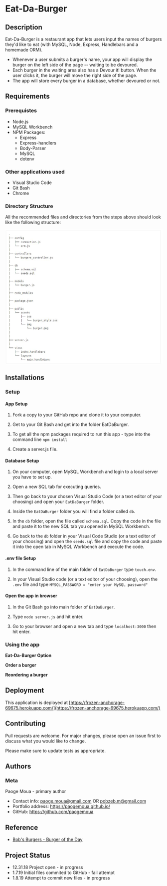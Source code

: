 # Eat-Da-Burger

## Description
Eat-Da-Burger is a restaurant app that lets users input the names of burgers they'd like to eat (with MySQL, Node, Express, Handlebars and a homemade ORM).  
* Whenever a user submits a burger's name, your app will display the burger on the left side of the page -- waiting to be devoured.
* Each burger in the waiting area also has a Devour it! button.  When the user clicks it, the burger will move the right side of the page.
* The app will store every burger in a database, whether devoured or not.

## Requirements
### Prerequistes
* Node.js
* MySQL Workbench
* NPM Packages:
    * Express
    * Express-handlers
    * Body-Parser
    * MySQL
    * dotenv

### Other applications used
* Visual Studio Code
* Git Bash
* Chrome

### Directory Structure
All the recommended files and directories from the steps above should look like the following structure:

<!-- ![image] () -->
![Directory Structure](./public/assets/img/Directory_Structure-half.jpg)

## Installations
### Setup
#### App Setup
1. Fork a copy to your GitHub repo and clone it to your computer.

1. Get to your Git Bash and get into the folder EatDaBurger.

1. To get all the npm packages required to run this app - type into the command line `npm install`

1. Create a server.js file.

#### Database Setup
1. On your computer, open MySQL Workbench and login to a local server you have to set up.

1. Open a new SQL tab for executing queries.

1. Then go back to your chosen Visual Studio Code (or a text editor of your choosing) and open your `EatDaBurger` folder.

1. Inside the `EatDaBurger` folder you will find a folder called `db`.

1. In the `db` folder, open the file called `schema.sql`.  Copy the code in the file and paste it to the new SQL tab you opened in MySQL Workbench.

1. Go back to the `db` folder in your Visual Code Studio (or a text editor of your choosing) and open the `seeds.sql` file and copy the code and paste it into the open tab in MySQL Workbench and execute the code.

#### .env file Setup
1. In the command line of the main folder of `EatDaBurger` type `touch.env`.

1. In your Visual Studio code (or a text editor of your choosing), open the `.env` file and type `MYSQL_PASSWORD = "enter your MySQL password"`

#### Open the app in browser
1. In the Git Bash go into main folder of `EatDaBurger`.

1. Type `node server.js` and hit enter.

1. Go to your browser and open a new tab and type `localhost:3000` then hit enter.

### Using the app
<!-- ![image] () -->
**Eat-Da-Burger Option**
<!-- [Watch the video for Eat-Da-Burger demo - Option] -->

**Order a burger**
<!-- [Watch the video for Eat-Da-Burger demo - Order] -->

**Reordering a burger**
<!-- [Watch the video for Eat-Da-Burger demo - Reodering] -->

## Deployment
This application is deployed at [https://frozen-anchorage-69675.herokuapp.com/](https://frozen-anchorage-69675.herokuapp.com/)

## Contributing 
Pull requests are welcome. For major changes, please open an issue first to discuss what you would like to change.

Please make sure to update tests as appropriate.

## Authors
### Meta
Paoge Moua - primary author
* Contact info: paoge.moua@gmail.com OR pobzeb.m@gmail.com
* Portfolio address: https://paogemoua.github.io/
* GitHub: https://github.com/paogemoua

## Reference
* [Bob's Burgers - Burger of the Day]

## Project Status
* 12.31.18 Project open - in progress
* 1.7.19 Initial files commited to GitHub - fail attempt
* 1.8.19 Attempt to commit new files - in progress

<!-- Linked -->
[MIT]: https://choosealicense.com/licenses/mit/
[Node.js]: https://nodejs.org/en/
[MySQL Workbench]: https://www.mysql.com/products/workbench/
[Express]: https://www.npmjs.com/package/express
[Express-handlers]: https://www.npmjs.com/package/express-handlebars
[Body-Parser]: https://www.npmjs.com/package/body-parser
[MySQL]: https://www.npmjs.com/package/mysql
[dotenv]: https://www.npmjs.com/package/dotenv
[Visual Studio Code]: https://code.visualstudio.com/download
[Git Bash]: https://git-scm.com/downloads
[Chrome]: https://www.google.com/chrome/
<!-- [Watch the video for Eat-Da-Burger demo - Option]: 
[Watch the video for Eat-Da-Burger demo - Order]: 
[Watch the video for Eat-Da-Burger demo - Reodering]: -->
[Bob's Burgers - Burger of the Day]: http://bobs-burgers.wikia.com/wiki/Burger_of_the_Day
